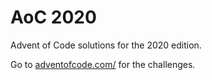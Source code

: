 # AoC 2020

Advent of Code solutions for the 2020 edition.

Go to [adventofcode.com/](https://adventofcode.com/) for the challenges.

